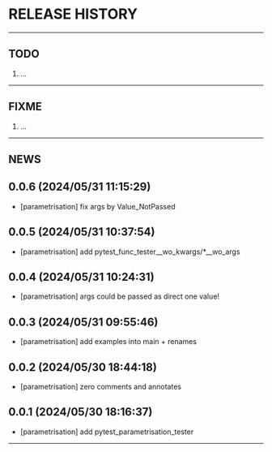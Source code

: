 # RELEASE HISTORY

********************************************************************************
## TODO
1. ...  

********************************************************************************
## FIXME
1. ...  

********************************************************************************
## NEWS

0.0.6 (2024/05/31 11:15:29)
------------------------------
- [parametrisation] fix args by Value_NotPassed  

0.0.5 (2024/05/31 10:37:54)
------------------------------
- [parametrisation] add pytest_func_tester__wo_kwargs/*__wo_args  

0.0.4 (2024/05/31 10:24:31)
------------------------------
- [parametrisation] args could be passed as direct one value!  

0.0.3 (2024/05/31 09:55:46)
------------------------------
- [parametrisation] add examples into main + renames  

0.0.2 (2024/05/30 18:44:18)
------------------------------
- [parametrisation] zero comments and annotates  

0.0.1 (2024/05/30 18:16:37)
------------------------------
- [parametrisation] add pytest_parametrisation_tester

********************************************************************************
